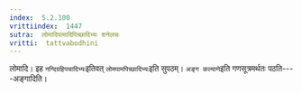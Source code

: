 ```yaml
---
index:  5.2.100
vrittiindex:  1447
sutra:  लोमादिपामादिपिच्छादिभ्यः शनेलचः
vritti:  tattvabodhini 
---
```


लोमादि। इह `नन्दिग्रहिपचादिभ्यः`इतिवत् `लोमपामपिच्छादिभ्यः`इति सुपठम्। `अङ्ग कल्याणे`इति गणसूत्रमर्थतः पठति----अङ्गादिति।

